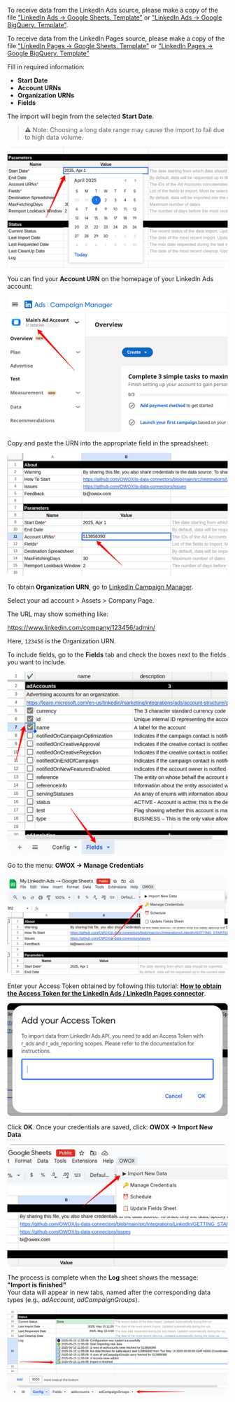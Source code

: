 To receive data from the LinkedIn Ads source, please make a copy of the file
["LinkedIn Ads → Google Sheets. Template"](https://docs.google.com/spreadsheets/d/1-eo1z9h5qKGfNDVmSoVYgyEkWfRWRy07NaU5hZnM4Vk/copy) or
["LinkedIn Ads → Google BigQuery. Template"](https://docs.google.com/spreadsheets/d/1hHrS8FejfACt1lbOQCfY72YldjjMRP8Ft1aOxqqXYsA/copy).

To receive data from the LinkedIn Pages source, please make a copy of the file
["LinkedIn Pages → Google Sheets. Template"](https://docs.google.com/spreadsheets/d/1KgLiUiPfswvl-ZGRJnu937mKgRiYPJlbNxpmkzXo4-Q/copy) or
["LinkedIn Pages → Google BigQuery. Template"](https://docs.google.com/spreadsheets/d/1lFqSkdHjO2jTlHoi8QtmJNMCZK1YSaMKaSYmDI7LMKQ/copy)

Fill in required information:
- **Start Date**
- **Account URNs**
- **Organization URNs**
- **Fields**

The import will begin from the selected **Start Date**.  
> ⚠️ Note: Choosing a long date range may cause the import to fail due to high data volume.

![LinkedIn Start Date](/src/Integrations/LinkedIn/res/linkedin_date.png)

You can find your **Account URN** on the homepage of your LinkedIn Ads account:

![LinkedIn Account URN](/src/Integrations/LinkedIn/res/linkedin_account.png)

Copy and paste the URN into the appropriate field in the spreadsheet:

![Account URN](/src/Integrations/LinkedIn/res/linkedin_pasteurn.png)

To obtain **Organization URN**, go to [LinkedIn Campaign Manager](https://www.linkedin.com/campaignmanager).

Select your ad account > Assets > Company Page.

The URL may show something like:

https://www.linkedin.com/company/123456/admin/

Here, `123456` is the Organization URN.

To include fields, go to the **Fields** tab and check the boxes next to the fields you want to include.

![LinkedIn Fields](/src/Integrations/LinkedIn/res/linkedin_fields.png)

Go to the menu: **OWOX → Manage Credentials**

![LinkedIn Credentials](/src/Integrations/LinkedIn/res/linkedin_credentials.png)

Enter your Access Token obtained by following this tutorial: [**How to obtain the Access Token for the LinkedIn Ads / LinkedIn Pages connector**](https://github.com/OWOX/js-data-connectors/blob/main/src/Integrations/LinkedIn/CREDENTIALS.md).

![LinkedIn Token](/src/Integrations/LinkedIn/res/linkedin_token.png)

Click **OK**. Once your credentials are saved, click: **OWOX → Import New Data**

![LinkedIn Import Data](/src/Integrations/LinkedIn/res/linkedin_import.png)

The process is complete when the **Log** sheet shows the message:  
**"Import is finished"**  
Your data will appear in new tabs, named after the corresponding data types (e.g., *adAccount*, *adCampaignGroups*).

![LinkedIn Finished](/src/Integrations/LinkedIn/res/linkedin_success.png)